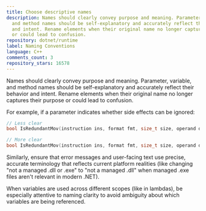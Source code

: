 ```yaml
---
title: Choose descriptive names
description: Names should clearly convey purpose and meaning. Parameter, variable,
  and method names should be self-explanatory and accurately reflect their behavior
  and intent. Rename elements when their original name no longer captures their purpose
  or could lead to confusion.
repository: dotnet/runtime
label: Naming Conventions
language: C++
comments_count: 3
repository_stars: 16578
---
```


Names should clearly convey purpose and meaning. Parameter, variable, and method names should be self-explanatory and accurately reflect their behavior and intent. Rename elements when their original name no longer captures their purpose or could lead to confusion.

For example, if a parameter indicates whether side effects can be ignored:
```cpp
// Less clear
bool IsRedundantMov(instruction ins, format fmt, size_t size, operand dst, operand src, bool canSkip)

// More clear
bool IsRedundantMov(instruction ins, format fmt, size_t size, operand dst, operand src, bool canIgnoreSideEffects)
```

Similarly, ensure that error messages and user-facing text use precise, accurate terminology that reflects current platform realities (like changing "not a managed .dll or .exe" to "not a managed .dll" when managed .exe files aren't relevant in modern .NET).

When variables are used across different scopes (like in lambdas), be especially attentive to naming clarity to avoid ambiguity about which variables are being referenced.
